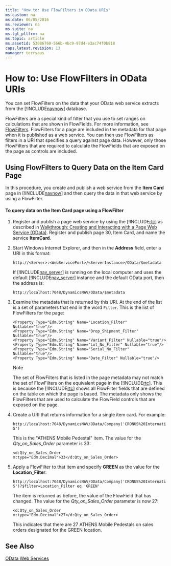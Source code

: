 ```yaml
---
title: "How to: Use FlowFilters in OData URIs"
ms.custom: na
ms.date: 06/05/2016
ms.reviewer: na
ms.suite: na
ms.tgt_pltfrm: na
ms.topic: article
ms.assetid: 53086760-566b-4bc9-97d4-e3ac74f0b818
caps.latest.revision: 13
manager: terryaus
---
```

# How to: Use FlowFilters in OData URIs
You can set FlowFilters on the data that your OData web service extracts from the [!INCLUDE[navnow](../dynamics-nav/includes/navnow_md.md)] database.  
  
 FlowFilters are a special kind of filter that you use to set ranges on calculations that are shown in FlowFields. For more information, see [FlowFilters](../Topic/FlowFilters.md). FlowFilters for a page are included in the metadata for that page when it is published as a web service. You can then use FlowFilters as filters in a URI that specifies a query against page data. However, only those FlowFilters that are required to calculate the FlowFields that are exposed on the page as controls are included.  
  
## Using FlowFilters to Query Data on the Item Card Page  
 In this procedure, you create and publish a web service from the **Item Card** page in [!INCLUDE[navnow](../dynamics-nav/includes/navnow_md.md)] and then query the data in that web service by using a FlowFilter.  
  
#### To query data on the Item Card page using a FlowFilter  
  
1.  Register and publish a page web service by using the [!INCLUDE[rtc](../dynamics-nav/includes/rtc_md.md)] as described in [Walkthrough: Creating and Interacting with a Page Web Service \(OData\)](../Topic/Walkthrough:%20Creating%20and%20Interacting%20with%20a%20Page%20Web%20Service%20\(OData\).md). Register and publish page 30, Item Card, and name the service **ItemCard**.  
  
2.  Start Windows Internet Explorer, and then in the **Address** field, enter a URI in this format:  
  
    ```  
    http://<Server>:<WebServicePort>/<ServerInstance>/OData/$metadata  
    ```  
  
     If [!INCLUDE[nav_server](../dynamics-nav/includes/nav_server_md.md)] is running on the local computer and uses the default [!INCLUDE[nav_server](../dynamics-nav/includes/nav_server_md.md)] instance and the default OData port, then the address is:  
  
    ```  
    http://localhost:7048/DynamicsNAV/OData/$metadata  
    ```  
  
3.  Examine the metadata that is returned by this URI. At the end of the list is a set of parameters that end in the word `Filter`. This is the list of FlowFilters for the page:  
  
    ```  
    <Property Type="Edm.String" Name="Location_Filter" Nullable="true"/>  
    <Property Type="Edm.String" Name="Drop_Shipment_Filter" Nullable="true"/>  
    <Property Type="Edm.String" Name="Variant_Filter" Nullable="true"/>  
    <Property Type="Edm.String" Name="Lot_No_Filter" Nullable="true"/>  
    <Property Type="Edm.String" Name="Serial_No_Filter" Nullable="true"/>  
    <Property Type="Edm.String" Name="Date_Filter" Nullable="true"/>  
    ```  
  
    > [!NOTE]  
    >  The set of FlowFilters that is listed in the page metadata may not match the set of FlowFilters on the equivalent page in the [!INCLUDE[rtc](../dynamics-nav/includes/rtc_md.md)]. This is because the [!INCLUDE[rtc](../dynamics-nav/includes/rtc_md.md)] shows all FlowFilter fields that are defined on the table on which the page is based. The metadata only shows the FlowFilters that are used to calculate the FlowField controls that are exposed on the page.  
  
4.  Create a URI that returns information for a single item card. For example:  
  
    ```  
    http://localhost:7048/DynamicsNAV/OData/Company('CRONUS%20International%20Ltd.')/ItemCard('1906-S')  
    ```  
  
     This is the "ATHENS Mobile Pedestal" item. The value for the *Qty\_on\_Sales\_Order* parameter is 33:  
  
    ```  
    <d:Qty_on_Sales_Order m:type="Edm.Decimal">33</d:Qty_on_Sales_Order>  
    ```  
  
5.  Apply a FlowFilter to that item and specify **GREEN** as the value for the **Location\_Filter**:  
  
    ```  
    http://localhost:7048/DynamicsNAV/OData/Company('CRONUS%20International%20Ltd.')/ItemCard('1906-S')?$filter=Location_Filter eq 'GREEN'  
    ```  
  
     The item is returned as before, the value of the FlowField that has changed. The value for the *Qty\_on\_Sales\_Order* parameter is now 27:  
  
    ```  
    <d:Qty_on_Sales_Order m:type="Edm.Decimal">27</d:Qty_on_Sales_Order>  
    ```  
  
     This indicates that there are 27 ATHENS Mobile Pedestals on sales orders designated for the GREEN location.  
  
## See Also  
 [OData Web Services](../dynamics-nav/OData-Web-Services.md)